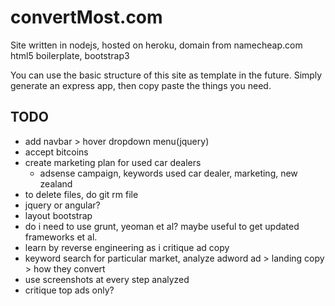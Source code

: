 # convertMost.com
Site written in nodejs, hosted on heroku, domain from namecheap.com
html5 boilerplate, bootstrap3

You can use the basic structure of this site as template in the future. Simply generate an express app, then copy paste the things you need.

## TODO
+ add navbar > hover dropdown menu(jquery)
+ accept bitcoins 
+ create marketing plan for used car dealers
    * adsense campaign, keywords used car dealer, marketing, new zealand
+ to delete files, do git rm file
+ jquery or angular?
+ layout bootstrap
+ do i need to use grunt, yeoman et al? maybe useful to get updated frameworks et al.
+ learn by reverse engineering as i critique ad copy
+ keyword search for particular market, analyze adword ad > landing copy > how they convert
+ use screenshots at every step analyzed
+ critique top ads only?
